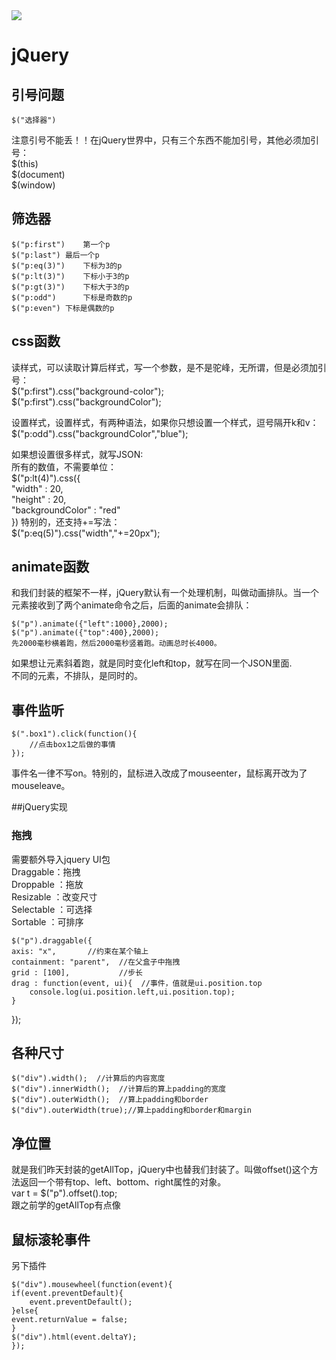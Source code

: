 <img src="jquery.png">

# jQuery

## 引号问题
	$("选择器")  
注意引号不能丢！！在jQuery世界中，只有三个东西不能加引号，其他必须加引号：  
	$(this)  
	$(document)  
	$(window)

## 筛选器
```$("p") 			所有的p  
$("p:first")  	第一个p  
$("p:last")	最后一个p  
$("p:eq(3)")	下标为3的p  
$("p:lt(3)")	下标小于3的p  
$("p:gt(3)")	下标大于3的p  
$("p:odd")		下标是奇数的p  
$("p:even")	下标是偶数的p  
```  

## css函数
读样式，可以读取计算后样式，写一个参数，是不是驼峰，无所谓，但是必须加引号：  
	$("p:first").css("background-color");  
	$("p:first").css("backgroundColor");  

设置样式，设置样式，有两种语法，如果你只想设置一个样式，逗号隔开k和v：  
	$("p:odd").css("backgroundColor","blue");  

如果想设置很多样式，就写JSON:  
所有的数值，不需要单位：  
	$("p:lt(4)").css({  
		"width" : 20,  
		"height" : 20,   
		"backgroundColor" : "red"  
	})
特别的，还支持+=写法：   
	$("p:eq(5)").css("width","+=20px");   

## animate函数
和我们封装的框架不一样，jQuery默认有一个处理机制，叫做动画排队。当一个元素接收到了两个animate命令之后，后面的animate会排队：  

	$("p").animate({"left":1000},2000);  
	$("p").animate({"top":400},2000); 
	先2000毫秒横着跑，然后2000毫秒竖着跑。动画总时长4000。  

如果想让元素斜着跑，就是同时变化left和top，就写在同一个JSON里面.  
不同的元素，不排队，是同时的。  

## 事件监听  
	$(".box1").click(function(){  
		//点击box1之后做的事情  
	});  
事件名一律不写on。特别的，鼠标进入改成了mouseenter，鼠标离开改为了mouseleave。  

##jQuery实现  

### 拖拽
需要额外导入jquery UI包   
Draggable：拖拽  
Droppable ：拖放  
Resizable ：改变尺寸  
Selectable ：可选择  
Sortable ：可排序  

	$("p").draggable({
	axis: "x",		 //约束在某个轴上
	containment: "parent",	//在父盒子中拖拽
	grid : [100],			//步长
	drag : function(event, ui){  //事件，值就是ui.position.top
		console.log(ui.position.left,ui.position.top);
	}
});

## 各种尺寸
	$("div").width();  //计算后的内容宽度  
	$("div").innerWidth();  //计算后的算上padding的宽度  
	$("div").outerWidth();  //算上padding和border  
	$("div").outerWidth(true);//算上padding和border和margin 

## 净位置

就是我们昨天封装的getAllTop，jQuery中也替我们封装了。叫做offset()这个方法返回一个带有top、left、bottom、right属性的对象。  
	var t = $("p").offset().top;  
	跟之前学的getAllTop有点像

## 鼠标滚轮事件
另下插件  

	$("div").mousewheel(function(event){  
	if(event.preventDefault){  
		event.preventDefault();  
	}else{  
	event.returnValue = false;  
	}  
	$("div").html(event.deltaY);  
	}); 

